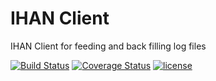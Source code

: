 # IHAN Client

IHAN Client for feeding and back filling log files

[![Build Status](https://travis-ci.org/marklit/ihan.svg?branch=master)](https://travis-ci.org/marklit/whois)
[![Coverage Status](https://coveralls.io/repos/marklit/ihan/badge.png)](https://coveralls.io/r/marklit/whois)
[![license](http://img.shields.io/badge/license-MIT-red.svg?style=flat)](http://opensource.org/licenses/MIT)
